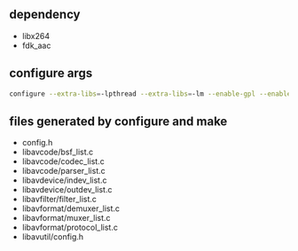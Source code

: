 ## dependency
* libx264
* fdk_aac

## configure args

```bash
configure --extra-libs=-lpthread --extra-libs=-lm --enable-gpl --enable-libfdk_aac --enable-libx264 --enable-nonfree --disable-asm
```

## files generated by configure and make
* config.h
* libavcode/bsf_list.c
* libavcode/codec_list.c
* libavcode/parser_list.c
* libavdevice/indev_list.c
* libavdevice/outdev_list.c
* libavfilter/filter_list.c
* libavformat/demuxer_list.c
* libavformat/muxer_list.c
* libavformat/protocol_list.c
* libavutil/config.h
